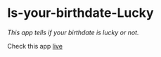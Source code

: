 # Is-your-birthdate-Lucky
*This app tells if your birthdate is lucky or not.*
>
Check this app [live](https://checkyourluckybdy.netlify.app/)
